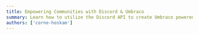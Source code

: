 ```yaml
---
title: Empowering Communities with Discord & Umbraco
summary: Learn how to utilize the Discord API to create Umbraco powered Discord moderation tools, custom commands, various notifications, and two-way communication between Umbraco & Discord!
authors: ['corne-hoskam']
---
```

